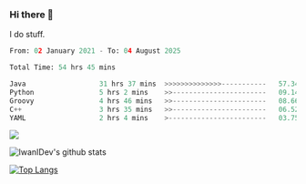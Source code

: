 ### Hi there 👋
I do stuff.

<!--START_SECTION:waka-->

```python
From: 02 January 2021 - To: 04 August 2025

Total Time: 54 hrs 45 mins

Java                  31 hrs 37 mins  >>>>>>>>>>>>>>-----------   57.34 %
Python                5 hrs 2 mins    >>-----------------------   09.14 %
Groovy                4 hrs 46 mins   >>-----------------------   08.66 %
C++                   3 hrs 35 mins   >>-----------------------   06.52 %
YAML                  2 hrs 4 mins    >------------------------   03.75 %
```

<!--END_SECTION:waka-->

![](https://komarev.com/ghpvc/?username=IwanIDev&color=orange)

![IwanIDev's github stats](https://github-readme-stats.vercel.app/api?username=IwanIDev&count_private=true&show_icons=true&theme=gruvbox&include_all_commits=true)

[![Top Langs](https://github-readme-stats.vercel.app/api/top-langs/?username=IwanIDev&theme=gruvbox)](https://github.com/anuraghazra/github-readme-stats)
